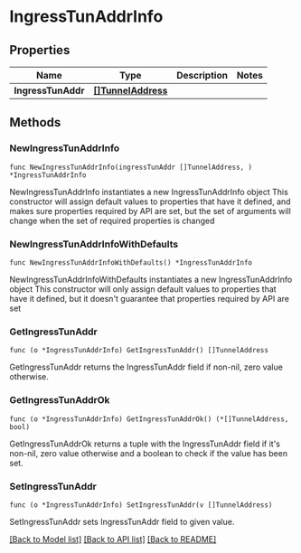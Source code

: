 # IngressTunAddrInfo

## Properties

Name | Type | Description | Notes
------------ | ------------- | ------------- | -------------
**IngressTunAddr** | [**[]TunnelAddress**](TunnelAddress.md) |  | 

## Methods

### NewIngressTunAddrInfo

`func NewIngressTunAddrInfo(ingressTunAddr []TunnelAddress, ) *IngressTunAddrInfo`

NewIngressTunAddrInfo instantiates a new IngressTunAddrInfo object
This constructor will assign default values to properties that have it defined,
and makes sure properties required by API are set, but the set of arguments
will change when the set of required properties is changed

### NewIngressTunAddrInfoWithDefaults

`func NewIngressTunAddrInfoWithDefaults() *IngressTunAddrInfo`

NewIngressTunAddrInfoWithDefaults instantiates a new IngressTunAddrInfo object
This constructor will only assign default values to properties that have it defined,
but it doesn't guarantee that properties required by API are set

### GetIngressTunAddr

`func (o *IngressTunAddrInfo) GetIngressTunAddr() []TunnelAddress`

GetIngressTunAddr returns the IngressTunAddr field if non-nil, zero value otherwise.

### GetIngressTunAddrOk

`func (o *IngressTunAddrInfo) GetIngressTunAddrOk() (*[]TunnelAddress, bool)`

GetIngressTunAddrOk returns a tuple with the IngressTunAddr field if it's non-nil, zero value otherwise
and a boolean to check if the value has been set.

### SetIngressTunAddr

`func (o *IngressTunAddrInfo) SetIngressTunAddr(v []TunnelAddress)`

SetIngressTunAddr sets IngressTunAddr field to given value.



[[Back to Model list]](../README.md#documentation-for-models) [[Back to API list]](../README.md#documentation-for-api-endpoints) [[Back to README]](../README.md)



